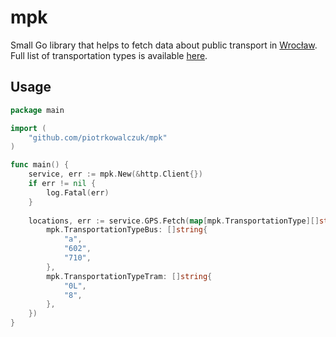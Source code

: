 # mpk
Small Go library that helps to fetch data about public transport in [Wrocław](https://pl.wikipedia.org/wiki/Wroc%C5%82aw). Full list of transportation types is available [here](http://pasazer.mpk.wroc.pl/jak-jezdzimy/mapa-pozycji-pojazdow).

## Usage

```go
package main

import (
    "github.com/piotrkowalczuk/mpk"
)

func main() {
    service, err := mpk.New(&http.Client{})
    if err != nil {
        log.Fatal(err)
    }
    
    locations, err := service.GPS.Fetch(map[mpk.TransportationType][]string{
        mpk.TransportationTypeBus: []string{
            "a",
            "602",
            "710",
        },
        mpk.TransportationTypeTram: []string{
            "0L",
            "8",
        },
    })
}
```
